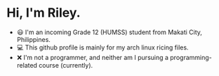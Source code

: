 # Hi, I'm Riley.

- 😃 I'm an incoming Grade 12 (HUMSS) student from Makati City, Philippines.
- 💻 This github profile is mainly for my arch linux ricing files. 
- ❌ I'm not a programmer, and neither am I pursuing a programming-related course (currently).
